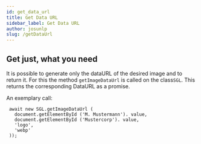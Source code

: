 ```yaml
---
id: get_data_url
title: Get Data URL
sidebar_label: Get Data URL
author: josunlp
slug: /getDataUrl
---
```


## Get just, what you need

It is possible to generate only the dataURL of the desired image and to return it.
For this the method `getImageDataUrl` is called on the class`SGL`. This returns the corresponding DataURL as a promise.

An exemplary call:

     await new SGL.getImageDataUrl (
       document.getElementById ('M. Mustermann'). value,
       document.getElementById ('Mustercorp'). value,
       'logo',
       'webp'
     ));
